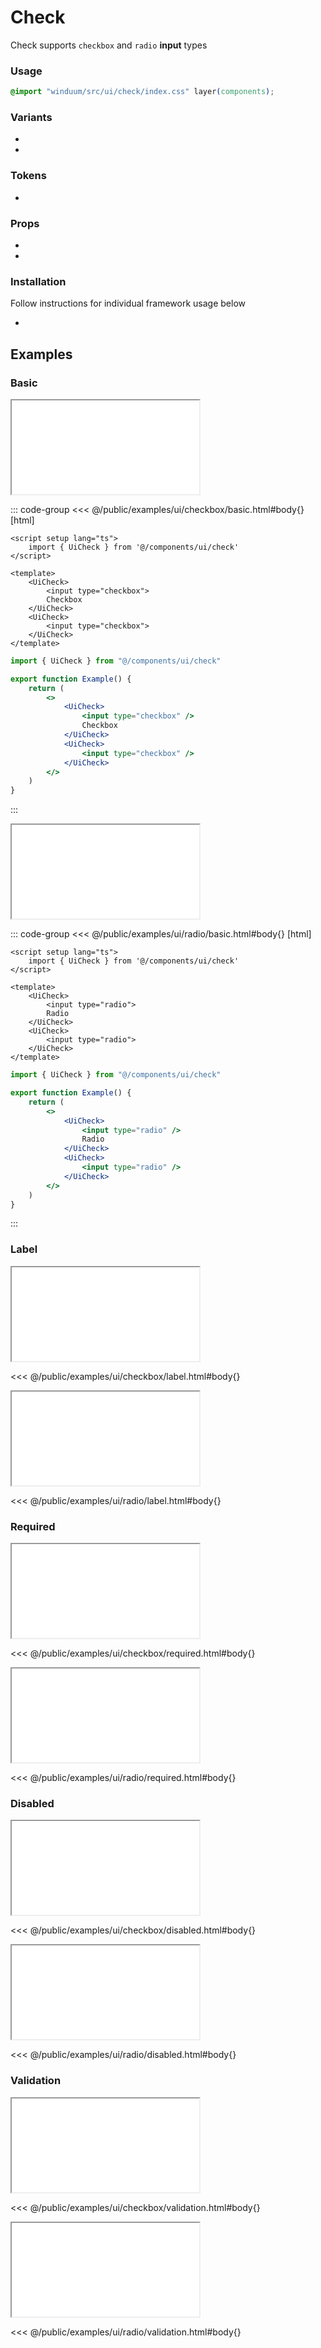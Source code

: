 # Check
Check supports `checkbox` and `radio` **input** types

<ViewSourceGh href="https://github.com/winduum/winduum/blob/main/src/ui/check" />

### Usage

```css
@import "winduum/src/ui/check/index.css" layer(components);
```

### Variants
* <LinkGh name="default" path="ui/check" />
* <LinkGh name="interactive" path="ui/check" />

### Tokens
* <LinkGh name="invalid" path="ui/check" />

### Props
* <LinkGh name="default-props" path="ui/check" />
* <LinkGh name="interactive-props" path="ui/check" />

### Installation
Follow instructions for individual framework usage below

* <LinkGh name="winduum" url="https://github.com/winduum/winduum/blob/main/src/ui/check" />

## Examples

### Basic

<iframe onload="this.style.visibility = 'visible';" src="/examples/ui/checkbox/basic.html"></iframe>

::: code-group
<<< @/public/examples/ui/checkbox/basic.html#body{} [html]
```vue
<script setup lang="ts">
    import { UiCheck } from '@/components/ui/check'
</script>

<template>
    <UiCheck>
        <input type="checkbox">
        Checkbox
    </UiCheck>
    <UiCheck>
        <input type="checkbox">
    </UiCheck>
</template>
```
```jsx
import { UiCheck } from "@/components/ui/check"

export function Example() {
    return (
        <>
            <UiCheck>
                <input type="checkbox" />
                Checkbox
            </UiCheck>
            <UiCheck>
                <input type="checkbox" />
            </UiCheck>
        </>
    )
}
```
:::

<iframe onload="this.style.visibility = 'visible';" src="/examples/ui/radio/basic.html"></iframe>

::: code-group
<<< @/public/examples/ui/radio/basic.html#body{} [html]
```vue
<script setup lang="ts">
    import { UiCheck } from '@/components/ui/check'
</script>

<template>
    <UiCheck>
        <input type="radio">
        Radio
    </UiCheck>
    <UiCheck>
        <input type="radio">
    </UiCheck>
</template>
```
```jsx
import { UiCheck } from "@/components/ui/check"

export function Example() {
    return (
        <>
            <UiCheck>
                <input type="radio" />
                Radio
            </UiCheck>
            <UiCheck>
                <input type="radio" />
            </UiCheck>
        </>
    )
}
```
:::


### Label

<iframe onload="this.style.visibility = 'visible';" src="/examples/ui/checkbox/label.html"></iframe>

<<< @/public/examples/ui/checkbox/label.html#body{}

<iframe onload="this.style.visibility = 'visible';" src="/examples/ui/radio/label.html"></iframe>

<<< @/public/examples/ui/radio/label.html#body{}

### Required

<iframe onload="this.style.visibility = 'visible';" src="/examples/ui/checkbox/required.html"></iframe>

<<< @/public/examples/ui/checkbox/required.html#body{}

<iframe onload="this.style.visibility = 'visible';" src="/examples/ui/radio/required.html"></iframe>

<<< @/public/examples/ui/radio/required.html#body{}

### Disabled

<iframe onload="this.style.visibility = 'visible';" src="/examples/ui/checkbox/disabled.html"></iframe>

<<< @/public/examples/ui/checkbox/disabled.html#body{}

<iframe onload="this.style.visibility = 'visible';" src="/examples/ui/radio/disabled.html"></iframe>

<<< @/public/examples/ui/radio/disabled.html#body{}

### Validation

<iframe onload="this.style.visibility = 'visible';" src="/examples/ui/checkbox/validation.html"></iframe>

<<< @/public/examples/ui/checkbox/validation.html#body{}

<iframe onload="this.style.visibility = 'visible';" src="/examples/ui/radio/validation.html"></iframe>

<<< @/public/examples/ui/radio/validation.html#body{}
